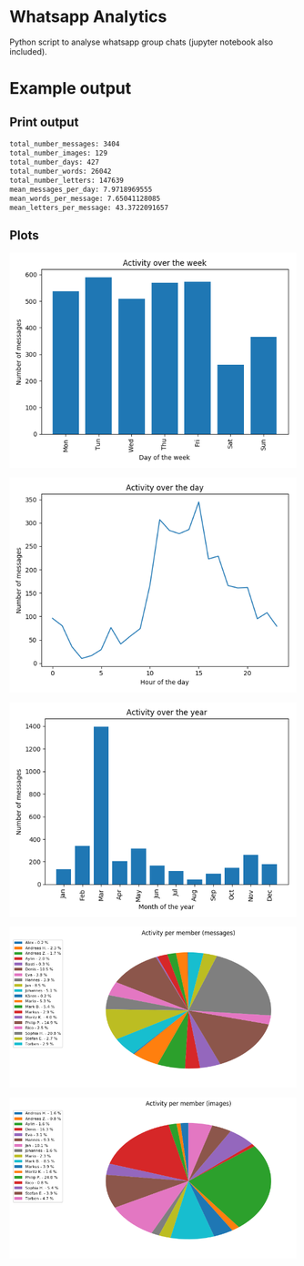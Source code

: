 # Whatsapp Analytics

Python script to analyse whatsapp group chats (jupyter notebook also included).  

# Example output

## Print output

```
total_number_messages: 3404  
total_number_images: 129  
total_number_days: 427  
total_number_words: 26042  
total_number_letters: 147639  
mean_messages_per_day: 7.9718969555  
mean_words_per_message: 7.65041128085  
mean_letters_per_message: 43.3722091657  
```

## Plots
![Plot 1](https://github.com/JanRuettinger/chat_analytics/blob/master/plot1.png "Logo Title Text 1")


![Plot 2](https://github.com/JanRuettinger/chat_analytics/blob/master/plot2.png "Logo Title Text 1")


![Plot 3](https://github.com/JanRuettinger/chat_analytics/blob/master/plot3.png "Logo Title Text 1")


![Plot 4](https://github.com/JanRuettinger/chat_analytics/blob/master/plot4.png "Logo Title Text 1")


![Plot 5](https://github.com/JanRuettinger/chat_analytics/blob/master/plot5.png "Logo Title Text 1")  

